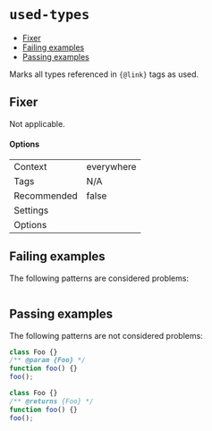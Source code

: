 <a name="user-content-used-types"></a>
<a name="used-types"></a>
# <code>used-types</code>

* [Fixer](#user-content-used-types-fixer)
* [Failing examples](#user-content-used-types-failing-examples)
* [Passing examples](#user-content-used-types-passing-examples)


Marks all types referenced in `{@link}` tags as used.

<a name="user-content-used-types-fixer"></a>
<a name="used-types-fixer"></a>
## Fixer

Not applicable.

<a name="user-content-used-types-fixer-options"></a>
<a name="used-types-fixer-options"></a>
#### Options

|||
|---|---|
|Context|everywhere|
|Tags|N/A|
|Recommended|false|
|Settings||
|Options||

<a name="user-content-used-types-failing-examples"></a>
<a name="used-types-failing-examples"></a>
## Failing examples

The following patterns are considered problems:

````js

````



<a name="user-content-used-types-passing-examples"></a>
<a name="used-types-passing-examples"></a>
## Passing examples

The following patterns are not considered problems:

````js
class Foo {}
/** @param {Foo} */
function foo() {}
foo();

class Foo {}
/** @returns {Foo} */
function foo() {}
foo();
````

